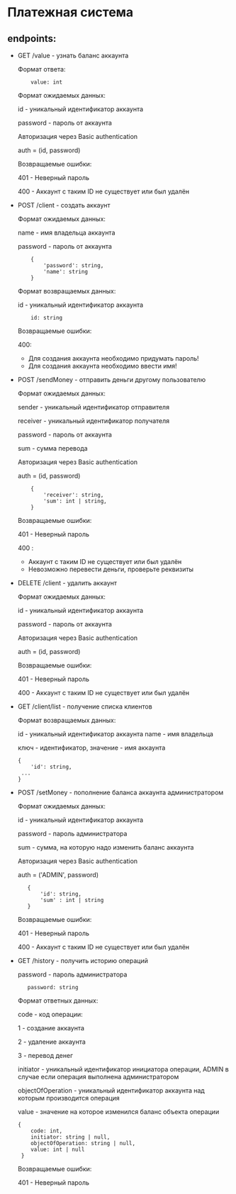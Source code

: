 # Платежная система

## endpoints:

* GET /value - узнать баланс аккаунта
    
    Формат ответа:
    
    ```
        value: int
    ```
  
    Формат ожидаемых данных:
    
    id - уникальный идентификатор аккаунта
    
    password - пароль от аккаунта
    
    Авторизация через Basic authentication
    
    auth = (id, password)
    
    Возвращаемые ошибки:
    
    401 - Неверный пароль
    
    400 - Аккаунт с таким ID не существует или был удалён
    
* POST /client - создать аккаунт

    Формат ожидаемых данных:
    
    name - имя владельца аккаунта
    
    password - пароль от аккаунта
     
    ```
        {
            'password': string,
            'name': string
        }
     ```
  
    Формат возвращаемых данных:
    
    id - уникальный идентификатор аккаунта
    
    ```
        id: string
    ```
  
    Возвращаемые ошибки:
    
    400:
    * Для создания аккаунта необходимо придумать пароль!
    * Для создания аккаунта необходимо ввести имя!
    
* POST /sendMoney - отправить деньги другому пользователю

    Формат ожидаемых данных:
    
    sender - уникальный идентификатор отправителя
    
    receiver - уникальный идентификатор получателя
    
    password - пароль от аккаунта
    
    sum - сумма перевода
    
    Авторизация через Basic authentication
    
    auth = (id, password)
    
    ```
        {
            'receiver': string,
            'sum': int | string,
        }
     ```
  
    Возвращаемые ошибки:
    
    401 - Неверный пароль
    
    400 :
    * Аккаунт с таким ID не существует или был удалён
    * Невозможно перевести деньги, проверьте реквизиты
    
* DELETE /client - удалить аккаунт
    
    Формат ожидаемых данных:
    
    id - уникальный идентификатор аккаунта
     
    password - пароль от аккаунта
 
    Авторизация через Basic authentication
    
    auth = (id, password)
  
   Возвращаемые ошибки:
    
   401 - Неверный пароль
    
   400 - Аккаунт с таким ID не существует или был удалён
   
* GET /client/list - получение списка клиентов 

    Формат возвращаемых данных:
      
     id - уникальный идентификатор аккаунта
      name - имя владельца
      
     ключ - идентификатор, значение - имя аккаунта
      
    ```
    {
        'id': string,
     ...
    }
    ```
  
* POST /setMoney - пополнение баланса аккаунта администратором

    Формат ожидаемых данных:
    
    id - уникальный идентификатор аккаунта
     
    password - пароль администратора
    
    sum - сумма, на которую надо изменить баланс аккаунта
 
    Авторизация через Basic authentication
    
    auth = ('ADMIN', password)
    ```
       {
           'id': string,
           'sum' : int | string
       }
    ```

   Возвращаемые ошибки:
    
   401 - Неверный пароль
    
   400 - Аккаунт с таким ID не существует или был удалён
   
* GET /history - получить историю операций
 
    password - пароль администратора
 
    ```
       password: string
    ```
  
    Формат ответных данных:
    
    code - код операции:
    
    1 - создание аккаунта
    
    2 - удаление аккаунта
    
    3 - перевод денег
    
    initiator - уникальный идентификатор инициатора операции, ADMIN в 
    случае если операция выполнена администратором
    
    objectOfOperation - уникальный идентификатор аккаунта над которым производится 
    операция 
    
    value - значение на которое изменился баланс объекта операции
    
    ```
    {
        code: int,
        initiator: string | null,
        objectOfOperation: string | null,
        value: int | null
     }

    ```

    Возвращаемые ошибки:
    
   401 - Неверный пароль
    
    

    
    